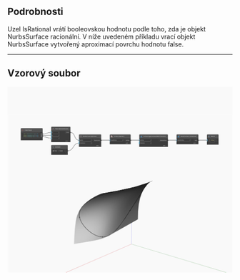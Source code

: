 ## Podrobnosti
Uzel IsRational vrátí booleovskou hodnotu podle toho, zda je objekt NurbsSurface racionální. V níže uvedeném příkladu vrací objekt NurbsSurface vytvořený aproximací povrchu hodnotu false.
___
## Vzorový soubor

![IsRational](./Autodesk.DesignScript.Geometry.NurbsSurface.IsRational_img.jpg)

